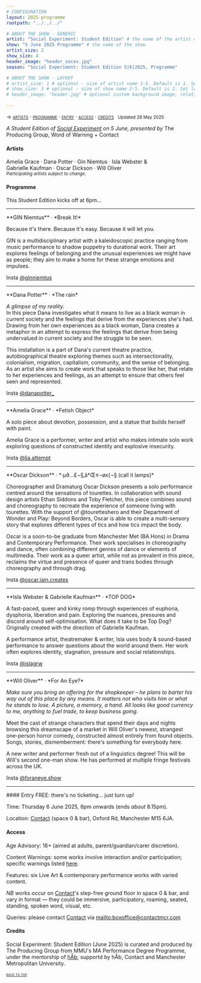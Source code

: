 ```yaml
---
# CONFIGURATION
layout: 2025-programme
rootpath: "../../../"

# ABOUT THE SHOW - GENERIC
artist: "Social Experiment: Student Edition" # the name of the artist or company
show: "5 June 2025 Programme" # the name of the show
artist_size: 2
show_size: 4
header_image: "header_socex.jpg"  
season: "Social Experiment: Student Edition 5|6|2025, Programme"

# ABOUT THE SHOW - LAYOUT
# artist_size: 1 # optional - size of artist name 1-5. Default is 1. Set longer names to lower values
# show_size: 3 # optional - size of show name 2-5. Default is 2. Set longer names to lower values
# header_image: "header.jpg" # optional custom background image, relative to current page

---
```

<span style='font-variant: small-caps'>→ [artists](/socialexperiment/studentedition/#artists) · [programme](/socialexperiment/studentedition/#programme) · [entry](/socialexperiment/studentedition/#entry) · [access](/socialexperiment/studentedition/#access) · [credits](/socialexperiment/studentedition/#credits)</span>&ensp; <small>Updated 28 May 2025</small>          
         
*A Student Edition of [Social Experiment](/socialexperiment) on 5 June, presented by* The Producing Group, Word of Warning + Contact         
         
#### Artists        
Amelia&nbsp;Grace&nbsp;· Dana&nbsp;Potter&nbsp;· Gin&nbsp;Niemtus&nbsp;· Isla&nbsp;Webster&nbsp;& Gabrielle&nbsp;Kaufman&nbsp;· Oscar&nbsp;Dickson&nbsp;· Will&nbsp;Oliver<br><small>*Participating&nbsp;artists subject&nbsp;to&nbsp;change.*</small>         
         
#### Programme        
This Student Edition kicks off at 6pm…         
<hr>         
**GIN Niemtus** · *Break It!*          
         
Because it's there. Because it's easy. Because it will let you.          
          
GIN is a multidisciplinary artist with a kaleidoscopic practice ranging from music performance to shadow puppetry to durational work. Their art explores feelings of belonging and the unusual experiences we might have as people; they aim to make a home for these strange emotions and impulses.         
          
Insta <a href="https://instagram.com/ginniemtus" target="_blank">@ginniemtus</a>          
<hr>         
**Dana Potter** · *The rain*         
          
*A glimpse of my reality.*<br>In this piece Dana investigates what it means to live as a black woman in current society and the feelings that derive from the experiences she's had. Drawing from her own experiences as a black woman, Dana creates a metaphor in an attempt to express the feelings that derive from being undervalued in current society and the struggle to be seen.          
             
This installation is a part of Dana's current theatre practice, autobiographical theatre exploring themes such as intersectionality, colonialism, migration, capitalism, community, and the sense of belonging. As an artist she aims to create work that speaks to those like her, that relate to her experiences and feelings, as an attempt to ensure that others feel seen and represented.            
            
Insta <a href="https://instagram.com/danapotter_" target="_blank">@danapotter_</a>          
<hr>         
**Amelia Grace** · *Fetish Object*         
            
A solo piece about devotion, possession, and a statue that builds herself with paint.          
          
Amelia Grace is a performer, writer and artist who makes intimate solo work exploring questions of constructed identity and explosive insecurity.         
          
Insta <a href="https://instagram.com/lia.attempt" target="_blank">@lia.attempt</a>          
<hr>         
**Oscar Dickson** · *·µ∂…£¬§‚â†Œ≤¬øx{¬§ (call it lamps)*         
            
Choreographer and Dramaturg Oscar Dickson presents a solo performance centred around the sensations of tourettes. In collaboration with sound design artists Ethan Siddons and Toby Fletcher, this piece combines sound and choreography to recreate the experience of someone living with tourettes. With the support of @touretteshero and their Department of Wonder and Play: Beyond Borders, Oscar is able to create a multi-sensory story that explores different types of tics and how tics impact the body.            
          
Oscar is a soon-to-be graduate from Manchester Met (BA Hons) in Drama and Contemporary Performance. Their work specialises in choreography and dance, often combining different genres of dance or elements of multimedia. Their work as a queer artist, while not as prevalent in this piece, reclaims the virtue and presence of queer and trans bodies through choreography and through drag.         
             
Insta <a href="https://instagram.com/oscar.iain.creates" target="_blank">@oscar.iain.creates</a>          
<hr>         
**Isla Webster & Gabrielle Kaufman** · *TOP DOG*         
          
A fast-paced, queer and kinky romp through experiences of euphoria, dysphoria, liberation and pain. Exploring the nuances, pressures and discord around self-optimisation. What does it take to be Top Dog?<br>Originally created with the direction of Gabrielle Kaufman.         
           
A performance artist, theatremaker & writer, Isla uses body & sound-based performance to answer questions about the world around them. Her work often explores identity, stagnation, pressure and social relationships.         
           
Insta <a href="https://instagram.com/islagrw" target="_blank">@islagrw</a>          
<hr>         
**Will Oliver** · *For An Eye?*         
            
*Make sure you bring an offering for the shopkeeper – he plans to barter his way out of this place by any means. It matters not who visits him or what he stands to lose. A picture, a memory, a hand. All looks like good currency to me, anything to fuel trade, to keep business going.*           
          
Meet the cast of strange characters that spend their days and nights browsing this dreamscape of a market in Will Oliver's newest, strangest one-person horror comedy, constructed almost entirely from found objects. Songs, stories, dismemberment: there's something for everybody here.         
           
A new writer and performer fresh out of a linguistics degree! This will be Will's second one-man show. He has performed at multiple fringe festivals across the UK.         
         
Insta <a href="https://instagram.com/foraneye.show" target="_blank">@foraneye.show</a>          
<hr>             
#### Entry         
FREE: there's no ticketing… just turn up!         
         
Time: Thursday 6 June 2025, 6pm onwards (ends *about* 8.15pm).         
          
Location: <a href="https://contactmcr.com/visit/getting-here" target="_blank">Contact</a> (space 0 & bar), Oxford Rd, Manchester M15 6JA.         
         
#### Access         
Age Advisory: 16+ (aimed at adults, parent/guardian/carer discretion).         
          
Content Warnings: some works involve interaction and/or participation; specific warnings listed [here](/warnings).         
          
Features: six Live Art & contemporary performance works with varied content.         
         
*NB* works occur on <a href="https://contactmcr.com/visit/access" target="_blank">Contact</a>'s step-free ground floor in space 0 & bar, and vary in format — they could be immersive, participatory, roaming, seated, standing, spoken word, visual, etc.         
         
Queries: please contact <a href="https://contactmcr.com/visit/access" target="_blank">Contact</a> via <mailto:boxoffice@contactmcr.com>        
         
#### Credits          
Social Experiment: Student Edition (June 2025) is curated and produced by The Producing Group from MMU's MA Performance Degree Programme, under the mentorship of [hÅb](/hab); supportd by hÅb, Contact and Manchester Metropolitan University.         
         
<small><span style='font-variant: small-caps'>[back to top](/socialexperiment/studentedition)</span></small>
